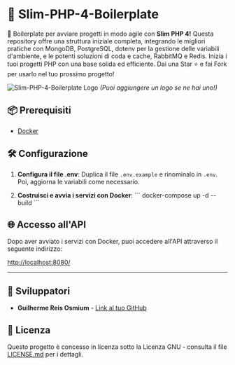 # 🚀 Slim-PHP-4-Boilerplate

🚀 Boilerplate per avviare progetti in modo agile con **Slim PHP 4!** Questa repository offre una struttura iniziale completa, integrando le migliori pratiche con MongoDB, PostgreSQL, dotenv per la gestione delle variabili d'ambiente, e le potenti soluzioni di coda e cache, RabbitMQ e Redis. Inizia i tuoi progetti PHP con una base solida ed efficiente. Dai una Star ⭐ e fai Fork per usarlo nel tuo prossimo progetto!

![Slim-PHP-4-Boilerplate Logo](https://avatars.githubusercontent.com/u/18685227?v=4) 
*(Puoi aggiungere un logo se ne hai uno!)*

## 📦 Prerequisiti

- [Docker](https://www.docker.com/get-started)

## 🛠️ Configurazione

1. **Configura il file .env**: Duplica il file `.env.example` e rinominalo in `.env`. Poi, aggiorna le variabili come necessario.

2. **Costruisci e avvia i servizi con Docker**:
\```
docker-compose up -d --build
\```

## 🌐 Accesso all'API

Dopo aver avviato i servizi con Docker, puoi accedere all'API attraverso il seguente indirizzo:

[http://localhost:8080/](http://localhost:8080/)

---

## 🤖 Sviluppatori

- **Guilherme Reis Osmium** - [Link al tuo GitHub](https://github.com/guilhermeosmium)

## 📄 Licenza

Questo progetto è concesso in licenza sotto la Licenza GNU - consulta il file [LICENSE.md](LICENSE.md) per i dettagli.
